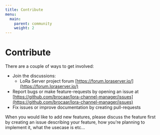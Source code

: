 ```yaml
---
title: Contribute
menu:
  main:
    parent: community
    weight: 2
---
```


# Contribute

There are a couple of ways to get involved:

* Join the discussions:
	* LoRa Server project forum [https://forum.loraserver.io/](https://forum.loraserver.io/)
* Report bugs or make feature-requests by opening an issue at [https://github.com/brocaar/lora-channel-manager/issues](https://github.com/brocaar/lora-channel-manager/issues)
* Fix issues or improve documentation by creating pull-requests

When you would like to add new features, please discuss the feature first
by creating an issue describing your feature, how you're planning to implement
it, what the usecase is etc...
